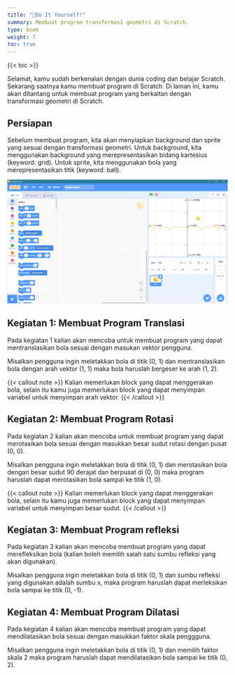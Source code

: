 ```yaml
---
title: "💪Do It Yourself!"
summary: Membuat program transformasi geometri di Scratch.
type: book
weight: 7
toc: true
---
```

{{< toc >}}

Selamat, kamu sudah berkenalan dengan dunia coding dan belajar Scratch. Sekarang saatnya kamu membuat program di Scratch. Di laman ini, kamu akan ditantang untuk membuat program yang berkaitan dengan transformasi geometri di Scratch.

## Persiapan

Sebelum membuat program, kita akan menyiapkan background dan sprite yang sesuai dengan transformasi geometri. Untuk background, kita menggunakan background yang merepresentasikan bidang kartesius (keyword: grid). Untuk sprite, kita menggunakan bola yang merepresentasikan titik (keyword: ball).

![](persiapan.jpg)



## Kegiatan 1: Membuat Program Translasi

Pada kegiatan 1 kalian akan mencoba untuk membuat program yang dapat mentranslasikan bola sesuai dengan masukan vektor pengguna.

Misalkan pengguna ingin meletakkan bola di titik (0, 1) dan mentranslasikan bola dengan arah vektor (1, 1) maka bola haruslah bergeser ke arah (1, 2).

{{< callout note >}}
Kalian memerlukan block yang dapat menggerakan bola, selain itu kamu juga memerlukan block yang dapat menyimpan variabel untuk menyimpan arah vektor.
{{< /callout >}}

## Kegiatan 2: Membuat Program Rotasi

Pada kegiatan 2 kalian akan mencoba untuk membuat program yang dapat merotasikan bola sesuai dengan masukkan besar sudut rotasi dengan pusat (0, 0).

Misalkan pengguna ingin meletakkan bola di titik (0, 1) dan merotasikan bola dengan besar sudut 90 derajat dan berpusat di (0, 0) maka program haruslah dapat merotasikan bola sampai ke titik (1, 0).

{{< callout note >}}
Kalian memerlukan block yang dapat menggerakan bola, selain itu kamu juga memerlukan block yang dapat menyimpan variabel untuk menyimpan besar sudut.
{{< /callout >}}

## Kegiatan 3: Membuat Program refleksi

Pada kegiatan 3 kalian akan mencoba membuat program yang dapat merefleksikan bola (kalian boleh memilih salah satu sumbu refleksi yang akan digunakan).

Misalkan pengguna ingin meletakkan bola di titik (0, 1) dan sumbu refleksi yang digunakan adalah sumbu x,  maka program haruslah dapat merleksikan bola sampai ke titik (0, -1).

## Kegiatan 4: Membuat Program Dilatasi

Pada kegiatan 4 kalian akan mencoba membuat program yang dapat mendilatasikan bola sesuai dengan masukkan faktor skala penggguna.

Misalkan pengguna ingin meletakkan bola di titik (0, 1) dan memilih faktor skala 2 maka program haruslah dapat mendilatasikan bola sampai ke titik (0, 2).
